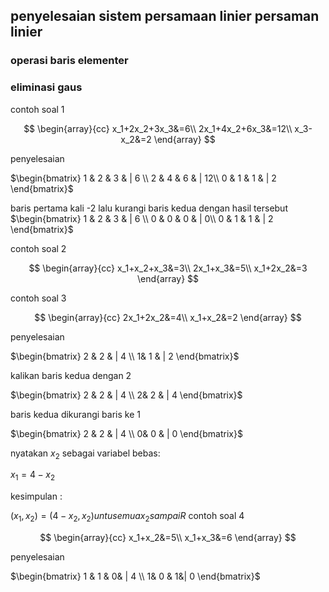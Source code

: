 ## penyelesaian sistem persamaan linier persaman linier
### operasi baris elementer
### eliminasi gaus
contoh soal 1

$$
\begin{array}{cc}
x_1+2x_2+3x_3&=6\\
2x_1+4x_2+6x_3&=12\\
x_3-x_2&=2
\end{array}
$$

penyelesaian 

 $\begin{bmatrix} 
   1 & 2 & 3 & | 6 \\ 
    2 & 4 & 6 & | 12\\
   0 & 1 & 1 & | 2
   \end{bmatrix}$
   
   baris pertama kali -2 lalu kurangi baris kedua dengan hasil tersebut
   $\begin{bmatrix} 
   1 & 2 & 3 & | 6 \\ 
    0 & 0 & 0 & | 0\\
   0 & 1 & 1 & | 2
   \end{bmatrix}$

contoh soal 2

$$
\begin{array}{cc}
x_1+x_2+x_3&=3\\
2x_1+x_3&=5\\
x_1+2x_2&=3
\end{array}
$$

contoh soal 3

$$
\begin{array}{cc}
2x_1+2x_2&=4\\
x_1+x_2&=2
\end{array}
$$

 penyelesaian 
 
 $\begin{bmatrix} 
   2 & 2 & | 4 \\ 
    1& 1 & | 2
   \end{bmatrix}$
   
   kalikan baris kedua dengan 2
   
$\begin{bmatrix} 
   2 & 2 & | 4 \\ 
    2& 2 & | 4
   \end{bmatrix}$
   
   baris kedua dikurangi baris ke 1

$\begin{bmatrix} 
   2 & 2 & | 4 \\ 
    0& 0 & | 0
   \end{bmatrix}$
   
   nyatakan $x_2$ sebagai variabel bebas:

   $x_1 = 4 - x_2$
   
   kesimpulan :

   $(x_1 , x_2) = (4 - x_2,x_2) untu semua x_2 sampai R$
contoh soal 4

$$
\begin{array}{cc}
x_1+x_2&=5\\
x_1+x_3&=6
\end{array}
$$

penyelesaian

$\begin{bmatrix} 
   1 & 1 & 0& | 4 \\ 
    1& 0 & 1&| 0
   \end{bmatrix}$
   